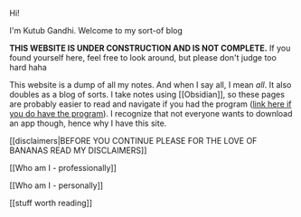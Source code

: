 Hi!

I'm Kutub Gandhi. Welcome to my sort-of blog

**THIS WEBSITE IS UNDER CONSTRUCTION AND IS NOT COMPLETE.** If you found yourself here, feel free to look around, but please don't judge too hard haha

This website is a dump of all my notes. And when I say all, I mean *all*. It also doubles as a blog of sorts. I take notes using [[Obsidian]], so these pages are probably easier to read and navigate if you had the program ([link here if you do have the program](https://github.com/kksgandhi/personal_site)). I recognize that not everyone wants to download an app though, hence why I have this site.

[[disclaimers|BEFORE YOU CONTINUE PLEASE FOR THE LOVE OF BANANAS READ MY DISCLAIMERS]]

[[Who am I - professionally]]

[[Who am I - personally]]

[[stuff worth reading]]
